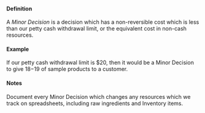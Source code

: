#### Definition

A *Minor Decision* is a decision which has a non-reversible cost which is less than our petty cash withdrawal limit, or the equivalent cost in non-cash resources.

#### Example

If our petty cash withdrawal limit is $20, then it would be a Minor Decision to give $18-$19 of sample products to a customer.

#### Notes

Document every Minor Decision which changes any resources which we track on spreadsheets, including raw ingredients and Inventory items.
